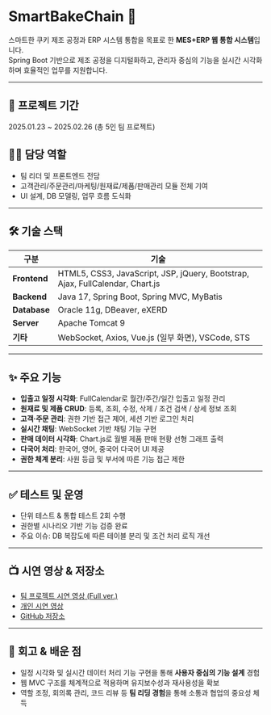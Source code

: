 # SmartBakeChain 🍪

스마트한 쿠키 제조 공정과 ERP 시스템 통합을 목표로 한 **MES+ERP 웹 통합 시스템**입니다.  
Spring Boot 기반으로 제조 공정을 디지털화하고, 관리자 중심의 기능을 실시간 시각화하며 효율적인 업무를 지원합니다.

---

## 📆 프로젝트 기간
2025.01.23 ~ 2025.02.26 (총 5인 팀 프로젝트)

## 👩‍💻 담당 역할
- 팀 리더 및 프론트엔드 전담
- 고객관리/주문관리/마케팅/원재료/제품/판매관리 모듈 전체 기여
- UI 설계, DB 모델링, 업무 흐름 도식화

---

## 🛠 기술 스택

| 구분        | 기술 |
|-------------|------|
| **Frontend** | HTML5, CSS3, JavaScript, JSP, jQuery, Bootstrap, Ajax, FullCalendar, Chart.js |
| **Backend**  | Java 17, Spring Boot, Spring MVC, MyBatis |
| **Database** | Oracle 11g, DBeaver, eXERD |
| **Server**   | Apache Tomcat 9 |
| **기타**     | WebSocket, Axios, Vue.js (일부 화면), VSCode, STS |

---

## ✨ 주요 기능

- **입출고 일정 시각화**: FullCalendar로 월간/주간/일간 입출고 일정 관리
- **원재료 및 제품 CRUD**: 등록, 조회, 수정, 삭제 / 조건 검색 / 상세 정보 조회
- **고객·주문 관리**: 권한 기반 접근 제어, 세션 기반 로그인 처리
- **실시간 채팅**: WebSocket 기반 채팅 기능 구현
- **판매 데이터 시각화**: Chart.js로 월별 제품 판매 현황 선형 그래프 출력
- **다국어 처리**: 한국어, 영어, 중국어 다국어 UI 제공
- **권한 체계 분리**: 사원 등급 및 부서에 따른 기능 접근 제한

---

## ✅ 테스트 및 운영

- 단위 테스트 & 통합 테스트 2회 수행
- 권한별 시나리오 기반 기능 검증 완료
- 주요 이슈: DB 복잡도에 따른 테이블 분리 및 조건 처리 로직 개선

---

## 📺 시연 영상 & 저장소

- [팀 프로젝트 시연 영상 (Full ver.)](https://www.youtube.com/watch?v=UkU1IFAy-KM)
- [개인 시연 영상](https://youtu.be/l8u1crKlwt4)
- [GitHub 저장소](https://github.com/songyiseok/SmartBakeChain)

---

## 🧠 회고 & 배운 점

- 일정 시각화 및 실시간 데이터 처리 기능 구현을 통해 **사용자 중심의 기능 설계** 경험
- 웹 MVC 구조를 체계적으로 적용하며 유지보수성과 재사용성을 확보
- 역할 조정, 회의록 관리, 코드 리뷰 등 **팀 리딩 경험**을 통해 소통과 협업의 중요성 체득